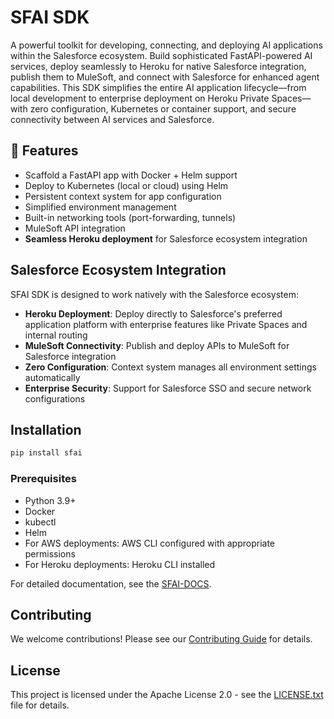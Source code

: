 # SFAI SDK

A powerful toolkit for developing, connecting, and deploying AI applications within the Salesforce ecosystem. Build sophisticated FastAPI-powered AI services, deploy seamlessly to Heroku for native Salesforce integration, publish them to MuleSoft, and connect with Salesforce for enhanced agent capabilities. This SDK simplifies the entire AI application lifecycle—from local development to enterprise deployment on Heroku Private Spaces—with zero configuration, Kubernetes or container support, and secure connectivity between AI services and Salesforce.

## 🚀 Features

- Scaffold a FastAPI app with Docker + Helm support
- Deploy to Kubernetes (local or cloud) using Helm
- Persistent context system for app configuration
- Simplified environment management
- Built-in networking tools (port-forwarding, tunnels)
- MuleSoft API integration
- **Seamless Heroku deployment** for Salesforce ecosystem integration

## Salesforce Ecosystem Integration

SFAI SDK is designed to work natively with the Salesforce ecosystem:

- **Heroku Deployment**: Deploy directly to Salesforce's preferred application platform with enterprise features like Private Spaces and internal routing
- **MuleSoft Connectivity**: Publish and deploy APIs to MuleSoft for Salesforce integration
- **Zero Configuration**: Context system manages all environment settings automatically
- **Enterprise Security**: Support for Salesforce SSO and secure network configurations

## Installation

```bash
pip install sfai
```

### Prerequisites

- Python 3.9+
- Docker
- kubectl
- Helm
- For AWS deployments: AWS CLI configured with appropriate permissions
- For Heroku deployments: Heroku CLI installed

For detailed documentation, see the [SFAI-DOCS](https://git.soma.salesforce.com/pages/da-mle/forge-docs/sfai-sdk/).

## Contributing

We welcome contributions! Please see our [Contributing Guide](CONTRIBUTING.md) for details.

## License

This project is licensed under the Apache License 2.0 - see the [LICENSE.txt](LICENSE.txt) file for details.
